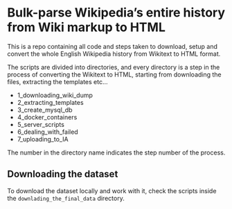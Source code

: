 # Bulk-parse Wikipedia’s entire history from Wiki markup to HTML

This is a repo containing all code and steps taken to download, setup and convert the whole English Wikipedia history from Wikitext to HTML format.

The scripts are divided into directories, and every directory is a step in the process of converting the Wikitext to HTML, starting from downloading the files, extracting the templates etc…

* 1_downloading_wiki_dump
* 2_extracting_templates
* 3_create_mysql_db
* 4_docker_containers
* 5_server_scripts
* 6_dealing_with_failed
* 7_uploading_to_IA

The number in the directory name indicates the step number of the process.

## Downloading the dataset
To download the dataset locally and work with it, check the scripts inside the `downlading_the_final_data` directory.
